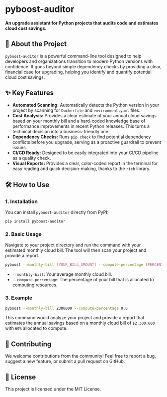 # pyboost-auditor

**An upgrade assistant for Python projects that audits code and estimates cloud cost savings.**

## 🚀 About the Project

`pyboost-auditor` is a powerful command-line tool designed to help developers and organizations transition to modern Python versions with confidence. It goes beyond simple dependency checks by providing a clear, financial case for upgrading, helping you identify and quantify potential cloud cost savings.

## ✨ Key Features

  * **Automated Scanning:** Automatically detects the Python version in your project by scanning for `Dockerfile` and `environment.yaml` files.
  * **Cost Analysis:** Provides a clear estimate of your annual cloud savings based on your monthly bill and a hard-coded knowledge base of performance improvements in recent Python releases. This turns a technical decision into a business-friendly one.
  * **Dependency Checks:** Runs `pip check` to find potential dependency conflicts before you upgrade, serving as a proactive guardrail to prevent issues.
  * **CI/CD Ready:** Designed to be easily integrated into your CI/CD pipeline as a quality check.
  * **Visual Reports:** Provides a clear, color-coded report in the terminal for easy reading and quick decision-making, thanks to the `rich` library.

## 🛠️ How to Use

### 1\. Installation

You can install `pyboost-auditor` directly from PyPI:

```bash
pip install pyboost-auditor
```

### 2\. Basic Usage

Navigate to your project directory and run the command with your estimated monthly cloud bill. The tool will then scan your project and provide a report.

```bash
pyboost --monthly-bill [YOUR_BILL_AMOUNT] --compute-percentage [PERCENTAGE]
```

  * `--monthly-bill`: Your average monthly cloud bill.
  * `--compute-percentage`: The percentage of your bill that is allocated to computing resources.

### 3\. Example

```bash
pyboost --monthly-bill 2300000 --compute-percentage 0.6
```

This command would analyze your project and provide a report that estimates the annual savings based on a monthly cloud bill of `$2,300,000` with `60%` allocated to compute.

## 🤝 Contributing

We welcome contributions from the community\! Feel free to report a bug, suggest a new feature, or submit a pull request on GitHub.

## 📄 License

This project is licensed under the MIT License.